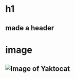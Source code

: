 # h1
## made a header


# image


## ![Image of Yaktocat](https://octodex.github.com/images/yaktocat.png)
 
